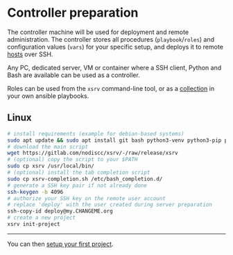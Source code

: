 # Controller preparation

The controller machine will be used for deployment and remote administration. The controller stores all procedures (`playbook`/`roles`) and configuration values (`vars`) for your specific setup, and deploys it to remote [hosts](server-preparation.md) over SSH.

Any PC, dedicated server, VM or container where a SSH client, Python and Bash are available can be used as a controller. 

Roles can be used from the `xsrv` command-line tool, or as a [collection](usage.md) in your own ansible playbooks.

## Linux

```bash
# install requirements (example for debian-based systems)
sudo apt update && sudo apt install git bash python3-venv python3-pip python3-cryptography openssh-client pwgen wget
# download the main script
wget https://gitlab.com/nodiscc/xsrv/-/raw/release/xsrv
# (optional) copy the script to your $PATH
sudo cp xsrv /usr/local/bin/
# (optional) install the tab completion script
sudo cp xsrv-completion.sh /etc/bash_completion.d/
# generate a SSH key pair if not already done
ssh-keygen -b 4096
# authorize your SSH key on the remote user account
# replace 'deploy' with the user created during server preparation
ssh-copy-id deploy@my.CHANGEME.org
# create a new project
xsrv init-project
```

<!--
## Mac OSX
TODO
## Windows
TODO-->

------------------------

You can then [setup your first project](first-project.md).
